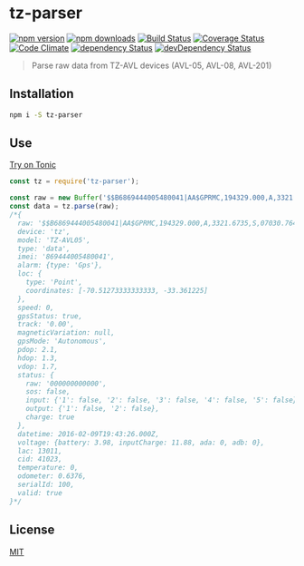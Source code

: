 # tz-parser

[![npm version](https://img.shields.io/npm/v/tz-parser.svg?style=flat-square)](https://www.npmjs.com/package/tz-parser)
[![npm downloads](https://img.shields.io/npm/dm/tz-parser.svg?style=flat-square)](https://www.npmjs.com/package/tz-parser)
[![Build Status](https://img.shields.io/travis/lgaticaq/tz-parser.svg?style=flat-square)](https://travis-ci.org/lgaticaq/tz-parser)
[![Coverage Status](https://img.shields.io/coveralls/lgaticaq/tz-parser/master.svg?style=flat-square)](https://coveralls.io/github/lgaticaq/tz-parser?branch=master)
[![Code Climate](https://img.shields.io/codeclimate/github/lgaticaq/tz-parser.svg?style=flat-square)](https://codeclimate.com/github/lgaticaq/tz-parser)
[![dependency Status](https://img.shields.io/david/lgaticaq/tz-parser.svg?style=flat-square)](https://david-dm.org/lgaticaq/tz-parser#info=dependencies)
[![devDependency Status](https://img.shields.io/david/dev/lgaticaq/tz-parser.svg?style=flat-square)](https://david-dm.org/lgaticaq/tz-parser#info=devDependencies)

> Parse raw data from TZ-AVL devices (AVL-05, AVL-08, AVL-201)

## Installation

```bash
npm i -S tz-parser
```

## Use

[Try on Tonic](https://tonicdev.com/npm/tz-parser)
```js
const tz = require('tz-parser');

const raw = new Buffer('$$B6869444005480041|AA$GPRMC,194329.000,A,3321.6735,S,07030.7640,W,0.00,0.00,090216,,,A*6C|02.1|01.3|01.7|000000000000|20160209194326|13981188|00000000|32D3A03F|0000|0.6376|0100|995F\r\n');
const data = tz.parse(raw);
/*{
  raw: '$$B6869444005480041|AA$GPRMC,194329.000,A,3321.6735,S,07030.7640,W,0.00,0.00,090216,,,A*6C|02.1|01.3|01.7|000000000000|20160209194326|13981188|00000000|32D3A03F|0000|0.6376|0100|995F\r\n',
  device: 'tz',
  model: 'TZ-AVL05',
  type: 'data',
  imei: '869444005480041',
  alarm: {type: 'Gps'},
  loc: {
    type: 'Point',
    coordinates: [-70.51273333333333, -33.361225]
  },
  speed: 0,
  gpsStatus: true,
  track: '0.00',
  magneticVariation: null,
  gpsMode: 'Autonomous',
  pdop: 2.1,
  hdop: 1.3,
  vdop: 1.7,
  status: {
    raw: '000000000000',
    sos: false,
    input: {'1': false, '2': false, '3': false, '4': false, '5': false},
    output: {'1': false, '2': false},
    charge: true
  },
  datetime: 2016-02-09T19:43:26.000Z,
  voltage: {battery: 3.98, inputCharge: 11.88, ada: 0, adb: 0},
  lac: 13011,
  cid: 41023,
  temperature: 0,
  odometer: 0.6376,
  serialId: 100,
  valid: true
}*/
```

## License

[MIT](https://tldrlegal.com/license/mit-license)
